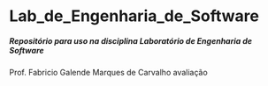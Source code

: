 
# Lab_de_Engenharia_de_Software
##### Repositório para uso na disciplina Laboratório de Engenharia de Software
Prof. Fabricio Galende Marques de Carvalho
avaliação
